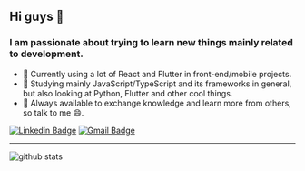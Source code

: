 

<!--
### Hi there 👋
**victormarques-ia/victormarques-ia** is a ✨ _special_ ✨ repository because its `README.md` (this file) appears on your GitHub profile.
-->

## Hi guys 👋

### I am passionate about trying to learn new things mainly related to development.

- 🔭 Currently using a lot of React and Flutter in front-end/mobile projects.
- 🌱 Studying mainly JavaScript/TypeScript and its frameworks in general, but also looking at Python, Flutter and other cool things.
- 💬 Always available to exchange knowledge and learn more from others, so talk to me 😄.

[![Linkedin Badge](https://img.shields.io/badge/-LinkedIn-blue?style=flat-square&logo=Linkedin&logoColor=white&link=https://www.linkedin.com/in/victor-silva-6764111a1/)](https://www.linkedin.com/in/victor-silva-6764111a1/)
[![Gmail Badge](https://img.shields.io/badge/-victormarques.ia@gmail.com-D44638?style=flat-square&logo=Gmail&logoColor=white&link=mailto:victormarques.ia@gmail.com)](mailto:victormarques.ia@gmail.com)

---------------------------------------------------------------------------------------------------------------------------------------------------------------------------------

![github stats](https://github-readme-stats.vercel.app/api?username=victormarques-ia&show_icons=true)
